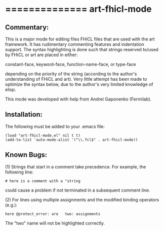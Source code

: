 ==============
art-fhicl-mode
==============

Commentary:
-----------

 This is a major mode for editing files FHiCL files that are used
 with the art framework.  It has rudimentary commenting features and
 indentation support.  The syntax highlighting is done such that
 strings reserved to/used by FHiCL or art are placed in either:

   constant-face,
   keyword-face,
   function-name-face, or
   type-face

 depending on the priority of the string (according to the author's
 understanding of FHiCL and art).  Very little attempt has been made
 to optimize the syntax below, due to the author's very limited
 knowledge of elisp.

 This mode was developed with help from Andrei Gaponenko (Fermilab).

Installation:
-------------

 The following must be added to your .emacs file:

    (load "art-fhicl-mode.el" nil t t)
    (add-to-list 'auto-mode-alist '("\\.fcl$" . art-fhicl-mode))

Known Bugs:
-----------


 (1) Strings that start in a comment take precedence.  For example, the following line:
 
    # here is a comment with a "string
 
could cause a problem if not terminated in a subsequent comment line.

 (2) For lines using multiple assignments and the modified binding operators (e.g.):
 
    here @protect_error: are   two: assignments

The "two" name will not be highlighted correctly.
